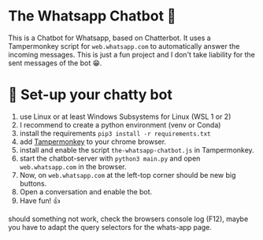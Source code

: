 # The Whatsapp Chatbot :speech_balloon:

This is a Chatbot for Whatsapp, based on Chatterbot. It uses a Tampermonkey script for `web.whatsapp.com` to automatically answer the incoming messages.
This is just a fun project and I don't take liability for the sent messages of the bot :grin:.

# :star2: Set-up your chatty bot
1. use Linux or at least Windows Subsystems for Linux (WSL 1 or 2)
2. I recommend to create a python environment (venv or Conda)
3. install the requirements `pip3 install -r requirements.txt`
4. add [Tampermonkey](https://chrome.google.com/webstore/detail/tampermonkey/dhdgffkkebhmkfjojejmpbldmpobfkfo?hl=de) to your chrome browser.
5. install and enable the script `the-whatsapp-chatbot.js` in Tampermonkey.
6. start the chatbot-server with `python3 main.py` and open `web.whatsapp.com` in the browser.
7. Now, on `web.whatsapp.com` at the left-top corner should be new big buttons.
8. Open a conversation and enable the bot.
9. Have fun! :thumbsup:

should something not work, check the browsers console log (F12), maybe you have to adapt the 
query selectors for the whats-app page.
